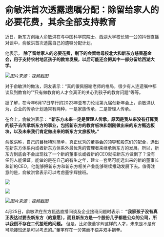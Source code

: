 

# 俞敏洪首次透露遗嘱分配：除留给家人的必要花费，其余全部支持教育

近日，新东方创始人俞敏洪在与中国科学院院士、西湖大学校长施一公的抖音直播对谈中，俞敏洪首次透露自己的遗嘱分配计划。

他表示， **除了留给家人的必要花费，剩下的会留给母校北大和新东方慈善基金会，用于支持农村地区孩子的教育发展，以后可能还会把其中一部分留给西湖大学。**

![](https://inews.gtimg.com/om_bt/O2s6l10n21HmhoPwyiGQMDjhVJuqRYb0XIuXZGvP4ltNMAA/0)_图片来源：视频截图_

对于俞敏洪的做法，网友表示：“真的很佩服喻老师的格局，很少有人连遗嘱中都谈及到教育的”“只有做教育的人才会真正的关心到孩子的教育问题”等等。

据了解，在今年6月17日举行的2023年亚布力论坛第九届创新年会上，俞敏洪认为，企业的传承计划通常有两种，一是家族传承，二是管理人传承。

在会上，俞敏洪表示：
**“新东方未来一定是管理人传承，原因是我从来没有打算我的孩子去传承新东方的事业，包括新东方的教育板块和刚刚做出来的东方甄选板块，以及未来我们肯定做出来的新东方文旅板块。”**

俞敏洪称，自己的目标特别简单，真正优秀的董事会的领导和股东们的配合，选出在新东方体系内或者新东方体系外最优秀的管理者来继承新东方的发展。所以，新东方到底会不会出现找了一个新的董事长或者新的CEO就把新东方做倒了？没有任何人能保证。能做的是在自己的有生之年，建立一套尽可能选出来的新的董事长和新的CEO，他能够把新东方和新东方相关产业能够继续推动发展下去。值得注意的是，俞敏洪曾表示可以考虑董宇辉接班。

![](https://inews.gtimg.com/om_bt/OFFh4NmbxjO56xu81m8wH4Z3C14DAW6GOYcKo9qwlef5QAA/1000)

![](https://inews.gtimg.com/om_bt/OM4n5O-Kt07-8fCEibVjnzVkyb00LUgb5HqBD8v9OxRwcAA/1000)

![](https://inews.gtimg.com/om_bt/OESHLmAaur42GNtAK4mkX2CrIjhpbZIJ2N_RLYGHPQBOgAA/1000)_图片来源：视频截图_

4月25日，俞敏洪在东方甄选直播间谈及企业接班问题时表示：
**“我家孩子没有真正表达过要去新东方（的意愿），而且新东方是一个股份几乎都是公众的公司，所以我倒不存在二代接班的问题。**
但是，比如像董宇辉这样的人才，未来是不是有可能接班还是可以考虑的。”董宇辉在一旁笑而不语并双手抱拳。

